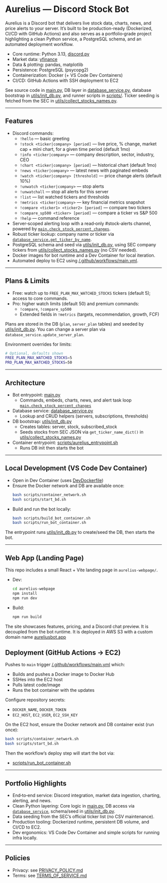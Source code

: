 # Aurelius — Discord Stock Bot

Aurelius is a Discord bot that delivers live stock data, charts, news, and price alerts to your server. It’s built to be production-ready (Dockerized, CI/CD with GitHub Actions) and also serves as a portfolio‑grade project highlighting a clean Python service, a PostgreSQL schema, and an automated deployment workflow.

- Core runtime: Python 3.13, [discord.py](https://discordpy.readthedocs.io/)
- Market data: [yfinance](https://pypi.org/project/yfinance/)
- Data & plotting: pandas, matplotlib
- Persistence: PostgreSQL (psycopg2)
- Containerization: Docker (+ VS Code Dev Containers)
- CI/CD: GitHub Actions with SSH deployment to EC2

See source code in [main.py](main.py), DB layer in [database_service.py](database_service.py), database bootstrap in [utils/init_db.py](utils/init_db.py), and runner scripts in [scripts/](scripts). Ticker seeding is fetched from the SEC in [utils/collect_stocks_names.py](utils/collect_stocks_names.py).

---

## Features

- Discord commands:
  - `!hello` — basic greeting
  - `!stock <ticker|company> [period]` — live price, % change, market cap + mini chart, for a given time period (default 1mo)
  - `!info <ticker|company>` — company description, sector, industry, CEO
  - `!chart <ticker|company> [period]` — historical chart (default 1mo)
  - `!news <ticker|company>` — latest news with paginated embeds
  - `!watch <ticker|company> [threshold]` — price change alerts (default 10%)
  - `!unwatch <ticker|company>` — stop alerts
  - `!unwatchall` — stop all alerts for this server
  - `!list` — list watched tickers and thresholds
  - `!metrics <ticker|company>` — key financial metrics snapshot
  - `!compare <ticker1> <ticker2> [period]` — compare two tickers
  - `!compare_sp500 <ticker> [period]` — compare a ticker vs S&P 500
  - `!help` — command reference
- Server‑scoped alerting loop with a read‑only #stock-alerts channel, powered by [`main.check_stock_percent_changes`](main.py).
- Robust ticker lookup: company name or ticker via [`database_service.get_ticker_by_name`](database_service.py).
- PostgreSQL schema and seed via [utils/init_db.py](utils/init_db.py), using SEC company tickers from [utils/collect_stocks_names.py](utils/collect_stocks_names.py) (no CSV needed).
- Docker images for bot runtime and a Dev Container for local iteration.
- Automated deploy to EC2 using [/.github/workflows/main.yml](.github/workflows/main.yml).

---

## Plans & Limits

- Free: watch up to `FREE_PLAN_MAX_WATCHED_STOCKS` tickers (default 5); access to core commands.
- Pro: higher watch limits (default 50) and premium commands:
  - `!compare`, `!compare_sp500`
  - Extended fields in `!metrics` (targets, recommendation, growth, FCF)

Plans are stored in the DB (`plan`, `server_plan` tables) and seeded by [utils/init_db.py](utils/init_db.py). You can change a server plan via `database_service.update_server_plan`.

Environment overrides for limits:

```bash
# Optional, defaults shown
FREE_PLAN_MAX_WATCHED_STOCKS=5
PRO_PLAN_MAX_WATCHED_STOCKS=50
```

---

## Architecture

- Bot entrypoint: [main.py](main.py)
  - Commands, embeds, charts, news, and alert task loop [`main.check_stock_percent_changes`](main.py)
- Database service: [database_service.py](database_service.py)
  - Lookup and CRUD helpers (servers, subscriptions, thresholds)
- DB bootstrap: [utils/init_db.py](utils/init_db.py)
  - Creates tables: server, stock, subscribed_stock
  - Seeds stocks from SEC JSON via `get_ticker_name_dict()` in [utils/collect_stocks_names.py](utils/collect_stocks_names.py)
- Container entrypoint: [scripts/aurelius_entrypoint.sh](scripts/aurelius_entrypoint.sh)
  - Runs DB init then starts the bot

---

## Local Development (VS Code Dev Container)

- Open in Dev Container (uses [DevDockerfile](DevDockerfile))
- Ensure the Docker network and DB are available once:
  ```bash
  bash scripts/container_network.sh
  bash scripts/start_bd.sh
  ```
- Build and run the bot locally:
  ```bash
  bash scripts/build_bot_container.sh
  bash scripts/run_bot_container.sh
  ```

The entrypoint runs [utils/init_db.py](utils/init_db.py) to create/seed the DB, then starts the bot.

---

## Web App (Landing Page)

This repo includes a small React + Vite landing page in `aurelius-webpage/`. 

- Dev:
  ```bash
  cd aurelius-webpage
  npm install
  npm run dev
  ```
- Build:
  ```bash
  npm run build
  ```

The site showcases features, pricing, and a Discord chat preview. It is decoupled from the bot runtime.
It is deployed in AWS S3 with a custom domain name [aureliusbot.app](aureliusbot.app)

## Deployment (GitHub Actions → EC2)

Pushes to `main` trigger [/.github/workflows/main.yml](.github/workflows/main.yml) which:

- Builds and pushes a Docker image to Docker Hub
- SSHes into the EC2 host
- Pulls latest code/image
- Runs the bot container with the updates

Configure repository secrets:

- `DOCKER_NAME`, `DOCKER_TOKEN`
- `EC2_HOST`, `EC2_USER`, `EC2_SSH_KEY`

On the EC2 host, ensure the Docker network and DB container exist (run once):

```bash
bash scripts/container_network.sh
bash scripts/start_bd.sh
```

Then the workflow’s deploy step will start the bot via:
- [scripts/run_bot_container.sh](scripts/run_bot_container.sh)

---

## Portfolio Highlights

- End‑to‑end service: Discord integration, market data ingestion, charting, alerting, and news.
- Clean Python layering: Core logic in [main.py](main.py), DB access via [`database_service`](database_service.py), schema/seed in [utils/init_db.py](utils/init_db.py).
- Data seeding from the SEC’s official ticker list (no CSV maintenance).
- Production tooling: Dockerized runtime, persistent DB volume, and CI/CD to EC2.
- Dev ergonomics: VS Code Dev Container and simple scripts for running infra locally.

---

## Policies

- Privacy: see [PRIVACY_POLICY.md](PRIVACY_POLICY.md)
- Terms: see [TERMS_OF_SERVICE.md](TERMS_OF_SERVICE.md)